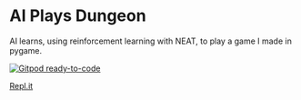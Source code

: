 # AI Plays Dungeon

AI learns, using reinforcement learning with NEAT, to play a game I made in pygame.

[![Gitpod ready-to-code](https://img.shields.io/badge/Gitpod-ready--to--code-blue?logo=gitpod)](https://gitpod.io/#https://github.com/Sach-P/AI-Plays-Dungeon)

[Repl.it](https://repl.it/@SachinPatel5/AI-Plays-A-Dungeon-Game#main.py)

 
